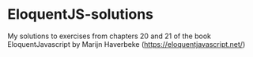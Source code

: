 # EloquentJS-solutions
My solutions to exercises from chapters 20 and 21 of the book EloquentJavascript by Marijn Haverbeke (https://eloquentjavascript.net/)
